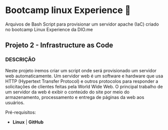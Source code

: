 # Bootcamp linux Experience :rocket:

Arquivos de Bash Script para provisionar um servidor apache (IaC) criado no bootcamp Linux Experience da DIO.me

## Projeto 2 - Infrastructure as Code

### DESCRIÇÃO

Neste projeto iremos criar um script onde será provisionado um servidor web automaticamente. Um servidor web é um software e hardware que usa HTTP (Hypertext Transfer Protocol) e outros protocolos para responder a solicitações de clientes feitas pela World Wide Web. O principal trabalho de um servidor da web é exibir o conteúdo do site por meio do armazenamento, processamento e entrega de páginas da web aos usuários.

Pré-requisitos:

* **Linux** | **GitHub**
